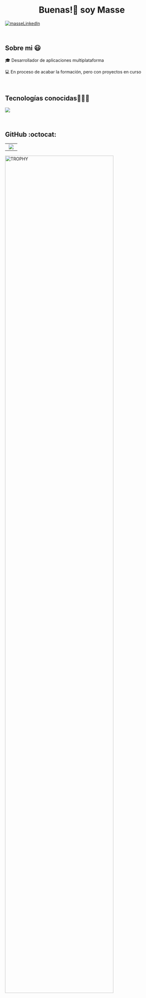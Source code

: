 <h1 align="center">Buenas!👋 soy Masse </h1> 

<p align="left">
<a href="https://www.linkedin.com/in/daniel-mart%C3%ADnez-todor-a053a12b9/" target="blank"><img align="center" src="https://img.shields.io/badge/LinkedIn-0077B5?style=for-the-badge&logo=linkedin&logoColor=white" alt="masseLinkedln"/></a>
  </p>
<br>
<h2>Sobre mi 😃</h2>
<!--Intro start-->

<p align="left">
🎓 Desarrollador de aplicaciones multiplataforma

💻 En proceso de acabar la formación, pero con proyectos en curso


<!--Intro end-->
  </p>
<br>

<h2 >Tecnologías conocidas👨🏻‍💻</h2>
<!--tech stack icons-->
<p align="left">
  <a href="https://skillicons.dev">
    <img src="https://skillicons.dev/icons?i=java,cs,py,html,css,js,mysql,git,github,eclipse,vscode,bash,linux&perline=12" />
  </a>
</p>
<br>

<h2>GitHub :octocat:</h2>
<!--- stats & Trophy (start) -->
<p align="center">
  <!--- stats (start) -->
<table align="center">
<tr border="none">

<td width="80%" align="center">

  <img  align="center"  src="https://github-readme-stats.anuraghazra1.vercel.app/api/top-langs/?username=Masse06&theme=dark&hide_border=false&no-bg=true&no-frame=true&langs_count=10"/>

  </td>
</tr>
</table>
<!--- stats (end) -->

<!--- trophy (start) -->
<div align=left>
  <a href="https://github.com/ryo-ma/github-profile-trophy" title="Go to Source">
      <img align="center" width=84% src="https://github-profile-trophy.vercel.app/?username=Masse06&theme=radical&row=1&column=7&margin-h=15&margin-w=5&no-bg=true" alt="TROPHY" />
    </a>
</div>
<!--- trophy (start) -->


</p>        
<!--- stats (end) -->
